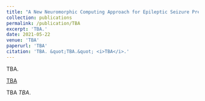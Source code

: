 ```yaml
---
title: "A New Neuromorphic Computing Approach for Epileptic Seizure Prediction"
collection: publications
permalink: /publication/TBA
excerpt: 'TBA.'
date: 2021-05-22
venue: 'TBA'
paperurl: 'TBA'
citation: 'TBA. &quot;TBA.&quot; <i>TBA</i>.'
---
```

TBA.

[TBA](TBA)

TBA <i>TBA</i>.
